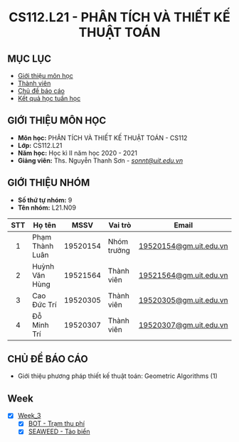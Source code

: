 <!-- Title -->
<h1 align="center"><b>CS112.L21 - PHÂN TÍCH VÀ THIẾT KẾ THUẬT TOÁN</b></h1>

## MỤC LỤC
* [Giới thiệu môn học](#giới-thiệu-môn-học)
* [Thành viên](#giới-thiệu-nhóm)
* [Chủ đề báo cáo](#chủ-đề-báo-cáo)
* [Kết quả học tuần học](#Week)

## GIỚI THIỆU MÔN HỌC
* **Môn học:** PHÂN TÍCH VÀ THIẾT KẾ THUẬT TOÁN - CS112
* **Lớp:** CS112.L21
* **Năm học:** Học kì II năm học 2020 - 2021
* **Giảng viên:** Ths. Nguyễn Thanh Sơn - *sonnt@uit.edu.vn*

## GIỚI THIỆU NHÓM
* **Số thứ tự nhóm:** 9
* **Tên nhóm:** L21.N09

| STT | Họ tên | MSSV | Vai trò | Email |
| :---: | --- | --- | --- | --- |
| 1 | Phạm Thành Luân | 19520154 | Nhóm trưởng | 19520154@gm.uit.edu.vn | 
| 2 | Huỳnh Văn Hùng | 19521564 | Thành viên | 19521564@gm.uit.edu.vn | 
| 3 | Cao Đức Trí | 19520305 | Thành viên | 19520305@gm.uit.edu.vn |
| 4 | Đỗ Minh Trí | 19520307 | Thành viên | 19520307@gm.uit.edu.vn |

## CHỦ ĐỀ BÁO CÁO
*    Giới thiệu phương pháp thiết kế thuật toán: Geometric Algorithms (1)

## Week

- [x] [Week_3](Week_3)
  - [x] [BOT - Trạm thu phí](Week_3/BOT)
  - [x] [SEAWEED - Tảo biển](Week_3/SEAWEED)
